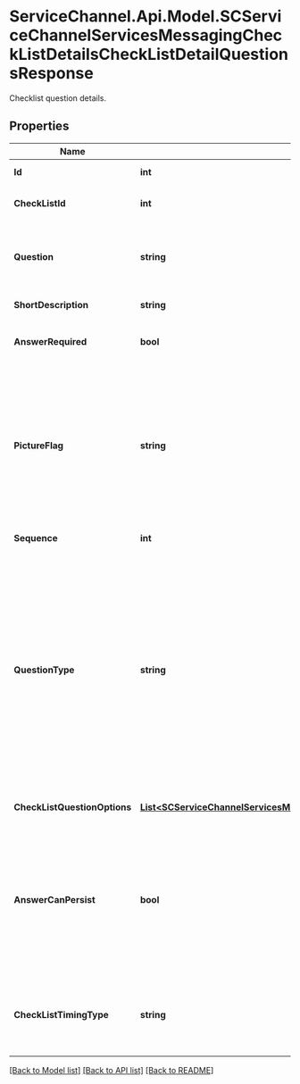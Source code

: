 # ServiceChannel.Api.Model.SCServiceChannelServicesMessagingCheckListDetailsCheckListDetailQuestionsResponse
Checklist question details.

## Properties

Name | Type | Description | Notes
------------ | ------------- | ------------- | -------------
**Id** | **int** | Checklist question ID. | [optional] 
**CheckListId** | **int** | ID of the checklist the question belongs to. | [optional] 
**Question** | **string** | Checklist question that a technician is prompted to answer when working on a service request. | [optional] 
**ShortDescription** | **string** | Not applicable to checklists. | [optional] 
**AnswerRequired** | **bool** | Defines whether answering this checklist question is mandatory. | [optional] [default to false]
**PictureFlag** | **string** | Defines whether a technician is required to upload an attachment when answering the question:               • 0 — Adding an attachment is optional.               • 1 — An attachment is not required.               • 2 — Uploading an attachment is mandatory. | [optional] 
**Sequence** | **int** | Not applicable to checklists. | [optional] 
**QuestionType** | **string** | [Checklist question type](https://developer.servicechannel.com/guides/checklists/types-of-checklist-questions/):               • 0 — **Acknowledgement**: Represents an on/off toggle prompting a technician to give a positive or negative response to a question.               • 1 — **Selector**: Provides multiple configured answer options to choose from.               • 2 — **Text Entry**: Allows entering a text answer.               • 4 — **Numeric Input**: Prompts to submit a number as a response. | [optional] 
**CheckListQuestionOptions** | [**List&lt;SCServiceChannelServicesMessagingCheckListDetailsCheckListQuestionOptionResponse&gt;**](SCServiceChannelServicesMessagingCheckListDetailsCheckListQuestionOptionResponse.md) | Answer options for questions of the Selector type. | [optional] 
**AnswerCanPersist** | **bool** | Defines whether the answer to this question can persist. If the answer is persistent, the last submitted response populates on the question. A technician can either opt for the current response or update it. | [optional] [default to false]
**CheckListTimingType** | **string** | Defines the checklist segment the question belongs to: 1 — check-in segment, 2 — check-out segment. | [optional] 

[[Back to Model list]](../README.md#documentation-for-models) [[Back to API list]](../README.md#documentation-for-api-endpoints) [[Back to README]](../README.md)


